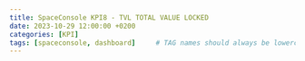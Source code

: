 ```yaml
---
title: SpaceConsole KPI8 - TVL TOTAL VALUE LOCKED
date: 2023-10-29 12:00:00 +0200
categories: [KPI]
tags: [spaceconsole, dashboard]     # TAG names should always be lowercase
---
```


